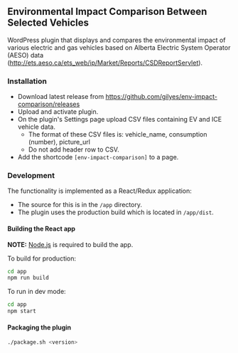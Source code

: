 ## Environmental Impact Comparison Between Selected Vehicles

WordPress plugin that displays and compares the environmental impact of various electric and gas vehicles based on Alberta Electric System Operator (AESO) data (<http://ets.aeso.ca/ets_web/ip/Market/Reports/CSDReportServlet>).

### Installation

* Download latest release from <https://github.com/gilyes/env-impact-comparison/releases>
* Upload and activate plugin.
* On the plugin's Settings page upload CSV files containing EV and ICE vehicle data.
  * The format of these CSV files is: vehicle_name, consumption (number), picture_url
  * Do not add header row to CSV.
* Add the shortcode `[env-impact-comparison]` to a page.

### Development

The functionality is implemented as a React/Redux application:

* The source for this is in the `/app` directory.
* The plugin uses the production build which is located in `/app/dist`.

#### Building the React app

**NOTE:** [Node.js](https://nodejs.org) is required to build the app.

To build for production:

```bash
cd app
npm run build
```

To run in dev mode:

```bash
cd app
npm start
```

#### Packaging the plugin

```bash
./package.sh <version>
```

